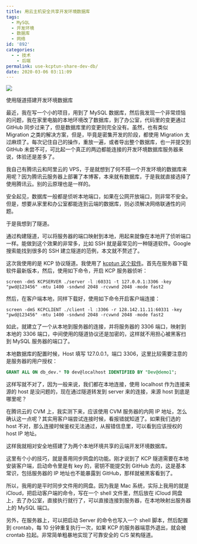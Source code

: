 ```yaml
---
title: 用云主机安全共享开发环境数据库
tags:
  - MySQL
  - 开发环境
  - 数据库
  - 网络
id: '892'
categories:
  - - 技术
    - 后端
permalink: use-kcptun-share-dev-db/
date: 2020-03-06 03:11:09
---
```


![](../images/2020/03/KCP-隧道搭建开发环境数据库-1-1024x707.png)

使用隧道搭建开发环境数据库

最近，我在写一个小的项目，用到了 MySQL 数据库，然后我发现一个非常烦恼的问题，我在家里电脑的本地环境改了数据库，到了办公室，代码里的变更通过 GitHub 同步过来了，但是数据库里的变更则完全没有。虽然，也有类似 Migration 之类的解决方案，但是，毕竟是密集开发的阶段，都使用 Migration 太过麻烦了。每次记住自己的操作，重放一遍，或者导出整个数据库，也一并提交到 GitHub 未尝不可，可比起一个真正的两边都能连接的开发环境数据库服务器来说，体验还是差多了。

我自己有腾讯云和阿里云的 VPS，于是就想到了何不搭一个开发环境的数据库来用呢？因为腾讯云服务器上部署了本博客，本来就有数据库，于是我就直接选择了使用腾讯云。别的云原理也是一样的。

安全起见，数据库一般都是侦听本地端口，如果在公网开放端口，则非常不安全。但是，想要从家里和办公室都能连到云端的数据库，则必须解决网络联通性的问题。

于是我想到了隧道。

通过构建隧道，可以将服务器的端口映射到本地，用起来就像在本地开了侦听端口一样。能做到这个效果的非常多，比如 SSH 就是最常见的一种隧道软件。Google 搜索能找到很多的 SSH 建立隧道的范例，本文就不赘述了。

这次我使用的是 KCP 协议隧道。我使用了 [kcptun 这个软件](https://github.com/xtaci/kcptun.git)。首先在服务器下载软件最新版本，然后，使用如下命令，开启 KCP 服务器侦听：

```shell
screen -dmS KCPSERVER ./server -l :60331 -t 127.0.0.1:3306 -key "pwd@123456" -mtu 1400 -sndwnd 2048 -rcvwnd 2048 -mode fast2
```

然后，在客户端本地，同样下载好，使用如下命令开启客户端连接：

```shell
screen -dmS KCPCLIENT ./client -l :3306 -r 128.142.11.11:60331 -key "pwd@123456" -mtu 1400 -sndwnd 2048 -rcvwnd 2048 -mode fast2
```

如此，就建立了一个从本地到服务器的连接，并将服务器的 3306 端口，映射到本地的 3306 端口，中间使用的隧道协议还是加密的，这样就不用担心被黑客扫到 MySQL 服务器的端口了。

本地数据库的配置时候，Host 填写 127.0.0.1，端口 3306，这里比较需要注意的是服务器的用户授权：

```sql
GRANT ALL ON db_dev.* TO dev@localhost IDENTIFIED BY "Dev@demo1";
```

这样写就不对了，因为一般来说，我们都在本地连接，使用 localhost 作为连接来源的 host 是没问题的，现在通过隧道转发到 server 来的连接，来源 host 到底是哪里呢？

在腾讯云的 CVM 上，我实测下来，应该使用 CVM 服务器的内网 IP 地址，怎么确认这一点呢？其实用客户端尝试连接时候，看报错就知道了。如果我们选的 host 不对，那么连接时候鉴权无法通过，从报错信息里，可以看到应该授权的 host IP 地址。

这样我就相对安全地搭建了为两个本地环境共享的云端开发环境数据库。

这里有个小的技巧，就是善用同步网盘的功能。刚才说到了 KCP 隧道需要在本地安装客户端，启动命令里是有 key 的，密钥不能提交到 GitHub 去的，这是基本常识，包括服务器的 IP 地址也不能暴露到 GitHub，那样就被黑客看到了。

所以，我用的是平时同步文件用的网盘。因为我是 Mac 系统，实际上我用的就是 iCloud，把启动客户端的命令，写在一个 shell 文件里，然后放在 iCloud 网盘上，去了办公室，直接执行就行了，可以直接连接到服务器，在本地映射出服务器上的 MySQL 端口。

另外，在服务器上，可以把启动 Server 的命令也写入一个 shell 脚本，然后配置到 crontab，每 10 分钟重复执行一次，如果 KCP 的服务器端意外退出，就会被 crontab 拉起。非常简单粗暴地实现了可靠安全的 C/S 架构隧道。